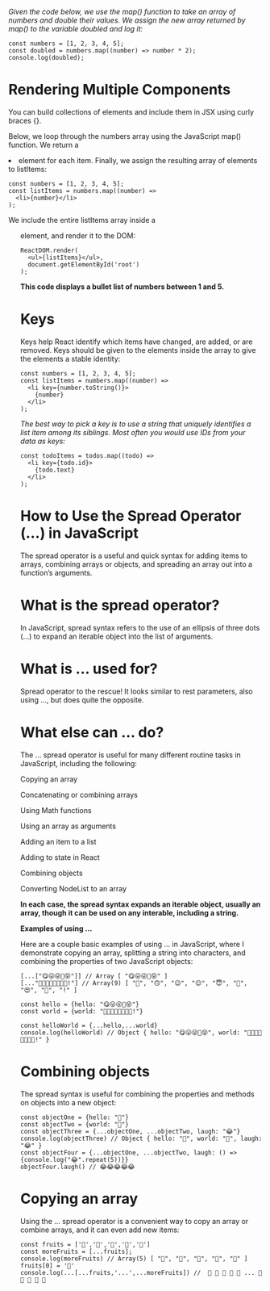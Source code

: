 *Given the code below, we use the map() function to take an array of numbers and double their values. We assign the new array returned by map() to the variable doubled and log it:*

```
const numbers = [1, 2, 3, 4, 5];
const doubled = numbers.map((number) => number * 2);
console.log(doubled);
```

# Rendering Multiple Components

You can build collections of elements and include them in JSX using curly braces {}.

Below, we loop through the numbers array using the JavaScript map() function. We return a <li> element for each item. Finally, we assign the resulting array of elements to listItems:

```
const numbers = [1, 2, 3, 4, 5];
const listItems = numbers.map((number) =>
  <li>{number}</li>
);
```

We include the entire listItems array inside a <ul> element, and render it to the DOM:

```
ReactDOM.render(
  <ul>{listItems}</ul>,
  document.getElementById('root')
);
```
**This code displays a bullet list of numbers between 1 and 5.**

# Keys

Keys help React identify which items have changed, are added, or are removed. Keys should be given to the elements inside the array to give the elements a stable identity:

```
const numbers = [1, 2, 3, 4, 5];
const listItems = numbers.map((number) =>
  <li key={number.toString()}>
    {number}
  </li>
);
```
*The best way to pick a key is to use a string that uniquely identifies a list item among its siblings. Most often you would use IDs from your data as keys:*

``` 
const todoItems = todos.map((todo) =>
  <li key={todo.id}>
    {todo.text}
  </li>
);
```

# How to Use the Spread Operator (…) in JavaScript

The spread operator is a useful and quick syntax for adding items to arrays, combining arrays or objects, and spreading an array out into a function’s arguments.

# What is the spread operator?

In JavaScript, spread syntax refers to the use of an ellipsis of three dots (…) to expand an iterable object into the list of arguments.

# What is ... used for?

Spread operator to the rescue! It looks similar to rest parameters, also using ..., but does quite the opposite.

# What else can … do?

The … spread operator is useful for many different routine tasks in JavaScript, including the following:

Copying an array

Concatenating or combining arrays

Using Math functions

Using an array as arguments

Adding an item to a list

Adding to state in React

Combining objects

Converting NodeList to an array

**In each case, the spread syntax expands an iterable object, usually an array, though it can be used on any interable, including a string.**


**Examples of using …**

Here are a couple basic examples of using … in JavaScript, where I demonstrate copying an array, splitting a string into characters, and combining the properties of two JavaScript objects:

```
[...["😋😛😜🤪😝"]] // Array [ "😋😛😜🤪😝" ]
[..."🙂🙃😉😊😇🥰😍🤩!"] // Array(9) [ "🙂", "🙃", "😉", "😊", "😇", "🥰", "😍", "🤩", "!" ]

const hello = {hello: "😋😛😜🤪😝"}
const world = {world: "🙂🙃😉😊😇🥰😍🤩!"}

const helloWorld = {...hello,...world}
console.log(helloWorld) // Object { hello: "😋😛😜🤪😝", world: "🙂🙃😉😊😇🥰😍🤩!" }
```

# Combining objects
The spread syntax is useful for combining the properties and methods on objects into a new object:
```
const objectOne = {hello: "🤪"}
const objectTwo = {world: "🐻"}
const objectThree = {...objectOne, ...objectTwo, laugh: "😂"}
console.log(objectThree) // Object { hello: "🤪", world: "🐻", laugh: "😂" }
const objectFour = {...objectOne, ...objectTwo, laugh: () => {console.log("😂".repeat(5))}}
objectFour.laugh() // 😂😂😂😂😂
```

# Copying an array

Using the … spread operator is a convenient way to copy an array or combine arrays, and it can even add new items:

```
const fruits = ['🍏','🍊','🍌','🍉','🍍']
const moreFruits = [...fruits];
console.log(moreFruits) // Array(5) [ "🍏", "🍊", "🍌", "🍉", "🍍" ]
fruits[0] = '🍑'
console.log(...[...fruits,'...',...moreFruits]) //  🍑 🍊 🍌 🍉 🍍 ... 🍏 🍊 🍌 🍉 🍍
```

